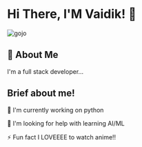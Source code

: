 
# Hi There, I'M Vaidik! 👋


<img>![gojo](https://user-images.githubusercontent.com/87151310/233831049-e1e6eddb-b593-47dc-8f0d-3fcb5acdb738.gif)</img>

## 🚀 About Me
I'm a full stack developer...


## Brief about me!

🧠 I'm currently working on python


🤔 I'm looking for help with learning AI/ML


⚡️ Fun fact I LOVEEEE to watch anime!!

